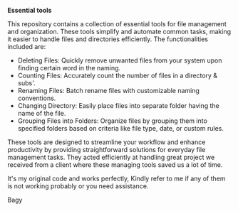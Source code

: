 **Essential tools**


This repository contains a collection of essential tools for file management and organization. These tools simplify and automate common tasks, making it easier to handle files and directories efficiently. The functionalities included are:

- Deleting Files: Quickly  remove unwanted files from your system upon finding certain word in the naming.
- Counting Files: Accurately count the number of files in a directory & subs'.
- Renaming Files: Batch rename files with customizable naming conventions.
- Changing Directory: Easily place files into separate folder having the name of the file.
- Grouping Files into Folders: Organize files by grouping them into specified folders based on criteria like file type, date, or custom rules.

These tools are designed to streamline your workflow and enhance productivity by providing straightforward solutions for everyday file management tasks. They acted efficiently at handling great project we received from a client where these managing tools saved us a lot of time.

It's my original code and works perfectly, Kindly refer to me if any of them is not working probably or you need assistance.

Bagy
